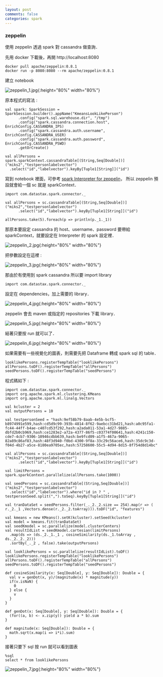 ```yaml
---
layout: post
comments: false
categories: spark
---
```


### zeppelin

使用 zeppelin 透過 spark 對 cassandra 做查詢．

先用 docker 下載後，再開 http://localhost:8080

```
docker pull apache/zeppelin:0.8.1
docker run -p 8080:8080 --rm apache/zeppelin:0.8.1
```

建立 notebook

![zeppelin_1.jpg](/static/img/zeppelin/zeppelin_1.jpg){:height="80%" width="80%"}

原本程式的寫法 :  

```
val spark: SparkSession = SparkSession.builder().appName("KmeansLookLikePerson")
      .config("spark.sql.warehouse.dir", "/tmp")
      .config("spark.cassandra.connection.host", EnrichConfig.CASSANDRA_IPS)
      .config("spark.cassandra.auth.username", EnrichConfig.CASSANDRA_USER)
      .config("spark.cassandra.auth.password", EnrichConfig.CASSANDRA_PSWD)
      .getOrCreate()

val allPersons = spark.sparkContext.cassandraTable[(String,Seq[Double])]("miks2","testpersonlabelvector")
  .select("id","labelvector").keyBy[Tuple1[String]]("id")

```

寫到 notebook 裡面，可參考 [spark Interpreter for zeppelin](https://zeppelin.apache.org/docs/0.7.2/interpreter/spark.html#sparkcontext-sqlcontext-sparksession-zeppelincontext)，
所以 zeppelin 預設就會給一個 sc 就是 sparkContext．

```
import com.datastax.spark.connector._

val allPersons = sc.cassandraTable[(String,Seq[Double])]("miks2","testpersonlabelvector")
      .select("id","labelvector").keyBy[Tuple1[String]]("id")

allPersons.take(5).foreach(p => println(p._1._1))

```

那原本要設定 cassandra 的 host、username、password 要帶給 sparkContext，就要設定在 Interpreter 的 spark 設定裡．  

![zeppelin_2.jpg](/static/img/zeppelin/zeppelin_2.jpg){:height="80%" width="80%"}

把參數設定在這裡 :  

![zeppelin_3.jpg](/static/img/zeppelin/zeppelin_3.jpg){:height="80%" width="80%"}

那由於有使用到 spark cassandra 所以要 import library

```
import com.datastax.spark.connector._
```

設定在 dependencies，加上需要的 library．

![zeppelin_4.jpg](/static/img/zeppelin/zeppelin_4.jpg){:height="80%" width="80%"}

zeppelin 會去 maven 或指定的 repositories 下載 library．

![zeppelin_5.jpg](/static/img/zeppelin/zeppelin_5.jpg){:height="80%" width="80%"}

結著只要按 run 就可以了．

![zeppelin_6.jpg](/static/img/zeppelin/zeppelin_6.jpg){:height="80%" width="80%"}


如果需要有一些視覺化的圖表，則需要先把 Dataframe 轉成 spark sql 的 table．  

```
looklikePersons.registerTempTable("looklikePersons")
allPersons.toDF().registerTempTable("allPersons")
seedPersons.toDF().registerTempTable("seedPersons")
```

程式碼如下 :  

```
import com.datastax.spark.connector._
import org.apache.spark.ml.clustering.KMeans
import org.apache.spark.ml.linalg.Vectors

val kcluster = 2
val outputPersons = 10

val testpersonSeed = "hash:9ef58b79-8aab-4e5b-bcf5-b8974991e599,hash:cd5d9c99-393b-4814-8f62-9aebcc31bd21,hash:a0c95fa1-fc44-44ff-b4ae-c407cd53f292,hash:a2ada011-53a1-4d27-9885-dbfd2b0cb969,hash:ce1283e2-a72a-4377-86f5-c03774f00641,hash:4241c150-cde7-4cb7-9306-10946cdbb639,hash:be9fcd09-a1f5-467a-9065-82a89c86af83,hash:48f3d940-f0bd-4300-9f8a-33c29c56ace6,hash:35dc9c3d-f04d-4b27-a5ce-8180ea9705ec,hash:57258600-55c5-4d94-8d15-8f754d8d14bc"

val allPersons = sc.cassandraTable[(String,Seq[Double])]("miks2","testpersonlabelvector")
      .select("id","labelvector").keyBy[Tuple1[String]]("id")

val limitPersons = spark.sparkContext.parallelize(allPersons.take(1000))

val seedPersons = sc.cassandraTable[(String,Seq[Double])]("miks2","testpersonlabelvector")
  .select("id","labelvector").where("id in ? " , testpersonSeed.split(",").toSeq).keyBy[Tuple1[String]]("id")

val tranDataSet = seedPersons.filter(_._2._2.size == 254).map(r => ( r._2._1 ,Vectors.dense(r._2._2.toArray))).toDF("id", "features")

val kmeans = new KMeans().setK(kcluster).setSeed(kcluster)
val model = kmeans.fit(tranDataSet)
val seedKmodel = sc.parallelize(model.clusterCenters)
val resultIdList = seedKmodel.cartesian(limitPersons)
  .map(ds => (ds._2._1._1 , cosineSimilarity(ds._1.toArray , ds._2._2._2)))
  .sortBy(_._2 , false).take(outputPersons)

val looklikePersons = sc.parallelize(resultIdList).toDF()
looklikePersons.registerTempTable("looklikePersons")
allPersons.toDF().registerTempTable("allPersons")
seedPersons.toDF().registerTempTable("seedPersons")

def cosineSimilarity(x: Seq[Double], y: Seq[Double]): Double = {
  val v = genDot(x, y)/(magnitude(x) * magnitude(y))
  if(v.isNaN) {
    0
  } else {
    v
  }
}

def genDot(x: Seq[Double], y: Seq[Double]): Double = {
  (for((a, b) <- x.zip(y)) yield a * b).sum
}

def magnitude(x: Seq[Double]): Double = {
  math.sqrt(x.map(i => i*i).sum)
}
```

接著只要下 sql 按 run 就可以看到圖表

```
%sql
select * from looklikePersons 
```

![zeppelin_7.jpg](/static/img/zeppelin/zeppelin_7.jpg){:height="80%" width="80%"}







